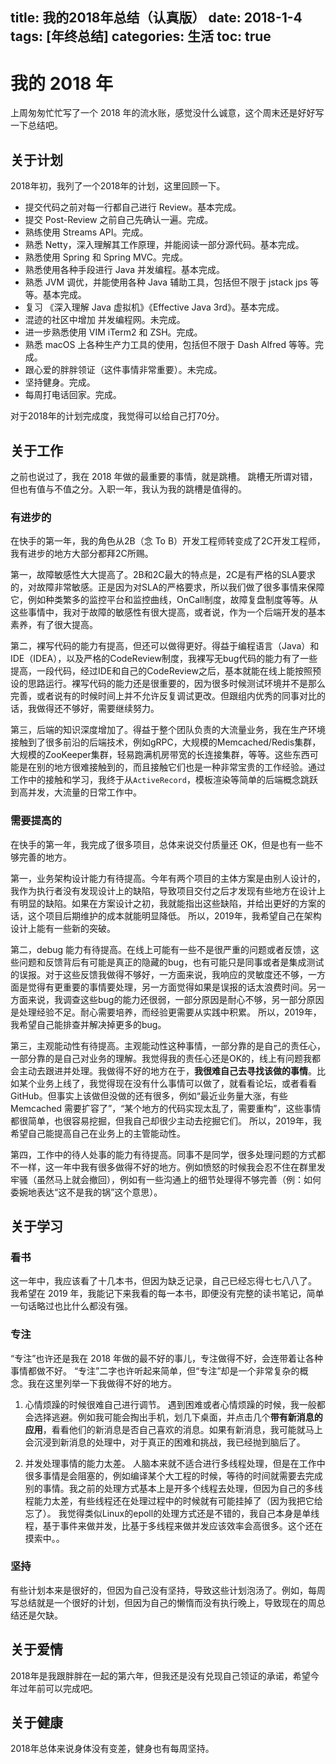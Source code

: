 title: 我的2018年总结（认真版）
date: 2018-1-4
tags: [年终总结]
categories: 生活
toc: true
---
# 我的 2018 年

上周匆匆忙忙写了一个 2018 年的流水账，感觉没什么诚意，这个周末还是好好写一下总结吧。

## 关于计划

2018年初，我列了一个2018年的计划，这里回顾一下。
- 提交代码之前对每一行都自己进行 Review。基本完成。
- 提交 Post-Review 之前自己先确认一遍。完成。
- 熟练使用 Streams API。完成。
- 熟悉 Netty，深入理解其工作原理，并能阅读一部分源代码。基本完成。
- 熟悉使用 Spring 和 Spring MVC。完成。
- 熟悉使用各种手段进行 Java 并发编程。基本完成。
- 熟悉 JVM 调优，并能使用各种 Java 辅助工具，包括但不限于 jstack jps 等等。基本完成。
- 复习 《深入理解 Java 虚拟机》《Effective Java 3rd》。基本完成。
- 混迹的社区中增加 并发编程网。未完成。
- 进一步熟悉使用 VIM iTerm2 和 ZSH。完成。
- 熟悉 macOS 上各种生产力工具的使用，包括但不限于 Dash Alfred 等等。完成。
- 跟心爱的胖胖领证（这件事情非常重要）。未完成。
- 坚持健身。完成。
- 每周打电话回家。完成。

对于2018年的计划完成度，我觉得可以给自己打70分。

## 关于工作
之前也说过了，我在 2018 年做的最重要的事情，就是跳槽。
跳槽无所谓对错，但也有值与不值之分。入职一年，我认为我的跳槽是值得的。

### 有进步的
在快手的第一年，我的角色从2B（念 To B）开发工程师转变成了2C开发工程师，我有进步的地方大部分都拜2C所赐。

第一，故障敏感性大大提高了。2B和2C最大的特点是，2C是有严格的SLA要求的，对故障非常敏感。正是因为对SLA的严格要求，所以我们做了很多事情来保障它，例如种类繁多的监控平台和监控曲线，OnCall制度，故障复盘制度等等。从这些事情中，我对于故障的敏感性有很大提高，或者说，作为一个后端开发的基本素养，有了很大提高。

第二，裸写代码的能力有提高，但还可以做得更好。得益于编程语言（Java）和IDE（IDEA），以及严格的CodeReview制度，我裸写无bug代码的能力有了一些提高，一段代码，经过IDE和自己的CodeReview之后，基本就能在线上能按照预设的思路运行。裸写代码的能力还是很重要的，因为很多时候测试环境并不是那么完善，或者说有的时候时间上并不允许反复调试更改。但跟组内优秀的同事对比的话，我做得还不够好，需要继续努力。

第三，后端的知识深度增加了。得益于整个团队负责的大流量业务，我在生产环境接触到了很多前沿的后端技术，例如gRPC，大规模的Memcached/Redis集群，大规模的ZooKeeper集群，轻易跑满机房带宽的长连接集群，等等。这些东西可能是在别的地方很难接触到的，而且接触它们也是一种非常宝贵的工作经验。通过工作中的接触和学习，我终于从`ActiveRecord`，模板渲染等简单的后端概念跳跃到高并发，大流量的日常工作中。

### 需要提高的
在快手的第一年，我完成了很多项目，总体来说交付质量还 OK，但是也有一些不够完善的地方。

第一，业务架构设计能力有待提高。今年有两个项目的主体方案是由别人设计的，我作为执行者没有发现设计上的缺陷，导致项目交付之后才发现有些地方在设计上有明显的缺陷。如果在方案设计之初，我就能指出这些缺陷，并给出更好的方案的话，这个项目后期维护的成本就能明显降低。
所以，2019年，我希望自己在架构设计上能有一些新的突破。

第二，debug 能力有待提高。在线上可能有一些不是很严重的问题或者反馈，这些问题和反馈背后有可能是真正的隐藏的bug，也有可能只是同事或者是集成测试的误报。对于这些反馈我做得不够好，一方面来说，我响应的灵敏度还不够，一方面是觉得有更重要的事情要处理，另一方面觉得如果是误报的话太浪费时间。另一方面来说，我调查这些bug的能力还很弱，一部分原因是耐心不够，另一部分原因是处理经验不足。耐心需要培养，而经验更需要从实践中积累。
所以，2019年，我希望自己能排查并解决掉更多的bug。

第三，主观能动性有待提高。主观能动性这种事情，一部分靠的是自己的责任心，一部分靠的是自己对业务的理解。我觉得我的责任心还是OK的，线上有问题我都会主动去跟进并处理。我做得不好的地方在于，**我很难自己去寻找该做的事情**。比如某个业务上线了，我觉得现在没有什么事情可以做了，就看看论坛，或者看看 GitHub。但事实上该做但没做的还有很多，例如“最近业务量大涨，有些 Memcached 需要扩容了”，“某个地方的代码实现太乱了，需要重构”，这些事情都很简单，也很容易挖掘，但我自己却很少主动去挖掘它们。
所以，2019年，我希望自己能提高自己在业务上的主管能动性。

第四，工作中的待人处事的能力有待提高。同事不是同学，很多处理问题的方式都不一样，这一年中我有很多做得不好的地方。例如愤怒的时候我会忍不住在群里发牢骚（虽然马上就会撤回），例如有一些沟通上的细节处理得不够完善（例：如何委婉地表达“这不是我的锅”这个意思）。

## 关于学习

### 看书
这一年中，我应该看了十几本书，但因为缺乏记录，自己已经忘得七七八八了。
我希望在 2019 年，我能记下来我看的每一本书，即便没有完整的读书笔记，简单一句话略过也比什么都没有强。

### 专注
“专注”也许还是我在 2018 年做的最不好的事儿，专注做得不好，会连带着让各种事情都做不好。
“专注”二字也许听起来简单，但“专注”却是一个非常复杂的概念。我在这里列举一下我做得不好的地方。

1. 心情烦躁的时候很难自己进行调节。
遇到困难或者心情烦躁的时候，我一般都会选择逃避。例如我可能会掏出手机，划几下桌面，并点击几个**带有新消息的应用**，看看他们的新消息是否自己喜欢的消息。如果有新消息，我可能就马上会沉浸到新消息的处理中，对于真正的困难和挑战，我已经抛到脑后了。

2. 并发处理事情的能力太差。
人脑本来就不适合进行多线程处理，但是在工作中很多事情是会阻塞的，例如编译某个大工程的时候，等待的时间就需要去完成别的事情。我之前的处理方式基本上是开多个线程去处理，但因为自己的多线程能力太差，有些线程还在处理过程中的时候就有可能挂掉了（因为我把它给忘了）。
我觉得类似Linux的epoll的处理方式还是不错的，我自己本身是单线程，基于事件来做并发，比基于多线程来做并发应该效率会高很多。这个还在摸索中。。

### 坚持

有些计划本来是很好的，但因为自己没有坚持，导致这些计划泡汤了。例如，每周写总结就是一个很好的计划，但因为自己的懒惰而没有执行晚上，导致现在的周总结还是欠缺。

## 关于爱情

2018年是我跟胖胖在一起的第六年，但我还是没有兑现自己领证的承诺，希望今年过年前可以完成吧。

## 关于健康

2018年总体来说身体没有变差，健身也有每周坚持。
